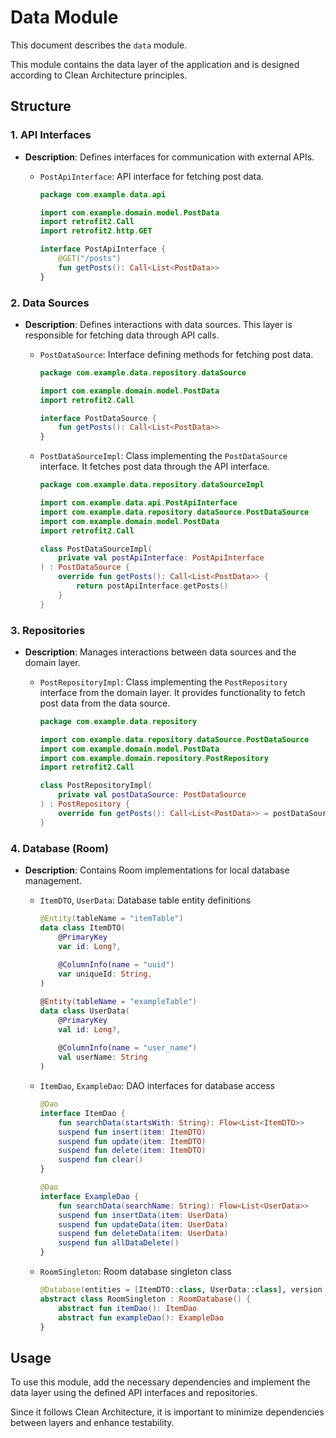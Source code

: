 # Data Module

This document describes the `data` module.

This module contains the data layer of the application and is designed according to Clean Architecture principles.

## Structure

### 1. API Interfaces

- **Description**: Defines interfaces for communication with external APIs.

  - `PostApiInterface`: API interface for fetching post data.
  
    ```kotlin
    package com.example.data.api

    import com.example.domain.model.PostData
    import retrofit2.Call
    import retrofit2.http.GET

    interface PostApiInterface {
        @GET("/posts")
        fun getPosts(): Call<List<PostData>>
    }
    ```

### 2. Data Sources

- **Description**: Defines interactions with data sources. This layer is responsible for fetching data through API calls.

  - `PostDataSource`: Interface defining methods for fetching post data.
  
    ```kotlin
    package com.example.data.repository.dataSource

    import com.example.domain.model.PostData
    import retrofit2.Call

    interface PostDataSource {
        fun getPosts(): Call<List<PostData>>
    }
    ```

  - `PostDataSourceImpl`: Class implementing the `PostDataSource` interface. It fetches post data through the API interface.
  
    ```kotlin
    package com.example.data.repository.dataSourceImpl

    import com.example.data.api.PostApiInterface
    import com.example.data.repository.dataSource.PostDataSource
    import com.example.domain.model.PostData
    import retrofit2.Call

    class PostDataSourceImpl(
        private val postApiInterface: PostApiInterface
    ) : PostDataSource {
        override fun getPosts(): Call<List<PostData>> {
            return postApiInterface.getPosts()
        }
    }
    ```

### 3. Repositories

- **Description**: Manages interactions between data sources and the domain layer.

  - `PostRepositoryImpl`: Class implementing the `PostRepository` interface from the domain layer. It provides functionality to fetch post data from the data source.
  
    ```kotlin
    package com.example.data.repository

    import com.example.data.repository.dataSource.PostDataSource
    import com.example.domain.model.PostData
    import com.example.domain.repository.PostRepository
    import retrofit2.Call

    class PostRepositoryImpl(
        private val postDataSource: PostDataSource
    ) : PostRepository {
        override fun getPosts(): Call<List<PostData>> = postDataSource.getPosts()
    }
    ```

### 4. Database (Room)

- **Description**: Contains Room implementations for local database management.

  - `ItemDTO`, `UserData`: Database table entity definitions
  
    ```kotlin
    @Entity(tableName = "itemTable")
    data class ItemDTO(
        @PrimaryKey
        var id: Long?,
        
        @ColumnInfo(name = "uuid")
        var uniqueId: String,
    )

    @Entity(tableName = "exampleTable")
    data class UserData(
        @PrimaryKey
        val id: Long?,
        
        @ColumnInfo(name = "user_name")
        val userName: String
    )
    ```

  - `ItemDao`, `ExampleDao`: DAO interfaces for database access
  
    ```kotlin
    @Dao
    interface ItemDao {
        fun searchData(startsWith: String): Flow<List<ItemDTO>>
        suspend fun insert(item: ItemDTO)
        suspend fun update(item: ItemDTO)
        suspend fun delete(item: ItemDTO)
        suspend fun clear()
    }

    @Dao
    interface ExampleDao {
        fun searchData(searchName: String): Flow<List<UserData>>
        suspend fun insertData(item: UserData)
        suspend fun updateData(item: UserData)
        suspend fun deleteData(item: UserData)
        suspend fun allDataDelete()
    }
    ```

  - `RoomSingleton`: Room database singleton class
  
    ```kotlin
    @Database(entities = [ItemDTO::class, UserData::class], version = 2, exportSchema = false)
    abstract class RoomSingleton : RoomDatabase() {
        abstract fun itemDao(): ItemDao
        abstract fun exampleDao(): ExampleDao
    }
    ```

## Usage

To use this module, add the necessary dependencies and implement the data layer using the defined API interfaces and repositories.

Since it follows Clean Architecture, it is important to minimize dependencies between layers and enhance testability.